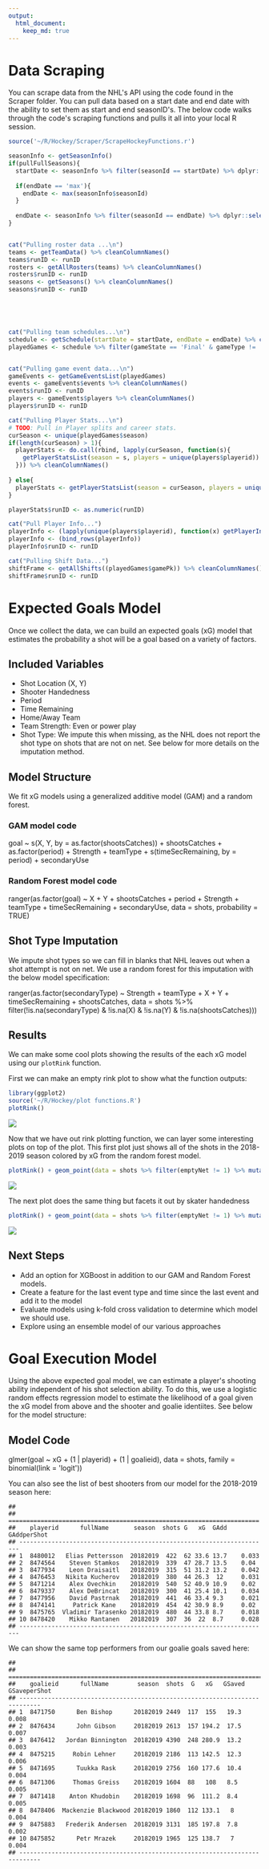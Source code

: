 ```yaml
---
output: 
  html_document:
    keep_md: true
---
```


# Data Scraping
You can scrape data from the NHL's API using the code found in the Scraper folder. You can pull data based on a start date and end date with the ability to set them as start and end seasonID's. The below code walks through the code's scraping functions and pulls it all into your local R session. 


```r
source('~/R/Hockey/Scraper/ScrapeHockeyFunctions.r')

seasonInfo <- getSeasonInfo()
if(pullFullSeasons){
  startDate <- seasonInfo %>% filter(seasonId == startDate) %>% dplyr::select(regularSeasonStartDate) %>% unlist()
  
  if(endDate == 'max'){
    endDate <- max(seasonInfo$seasonId)
  } 
  
  endDate <- seasonInfo %>% filter(seasonId == endDate) %>% dplyr::select(seasonEndDate) %>% unlist()
}


cat("Pulling roster data ...\n")
teams <- getTeamData() %>% cleanColumnNames()
teams$runID <- runID
rosters <- getAllRosters(teams) %>% cleanColumnNames()
rosters$runID <- runID
seasons <- getSeasons() %>% cleanColumnNames()
seasons$runID <- runID





cat("Pulling team schedules...\n")
schedule <- getSchedule(startDate = startDate, endDate = endDate) %>% cleanColumnNames()
playedGames <- schedule %>% filter(gameState == 'Final' & gameType != 'PR')


cat("Pulling game event data...\n")
gameEvents <- getGameEventsList(playedGames) 
events <- gameEvents$events %>% cleanColumnNames()
events$runID <- runID
players <- gameEvents$players %>% cleanColumnNames()
players$runID <- runID

cat("Pulling Player Stats...\n")
# TODO: Pull in Player splits and career stats. 
curSeason <- unique(playedGames$season)
if(length(curSeason) > 1){
  playerStats <- do.call(rbind, lapply(curSeason, function(s){
    getPlayerStatsList(season = s, players = unique(players$playerid))  
  })) %>% cleanColumnNames()
  
} else{
  playerStats <- getPlayerStatsList(season = curSeason, players = unique(players$playerid)) %>% cleanColumnNames()
}

playerStats$runID <- as.numeric(runID)

cat("Pull Player Info...")
playerInfo <- (lapply(unique(players$playerid), function(x) getPlayerInfo(x)))
playerInfo <- (bind_rows(playerInfo))
playerInfo$runID <- runID

cat("Pulling Shift Data...")
shiftFrame <- getAllShifts((playedGames$gamePk)) %>% cleanColumnNames() 
shiftFrame$runID <- runID
```


# Expected Goals Model



Once we collect the data, we can build an expected goals (xG) model that estimates the probability a shot will be a goal based on a variety of factors. 

## Included Variables
* Shot Location (X, Y)
* Shooter Handedness
* Period
* Time Remaining
* Home/Away Team
* Team  Strength: Even or power play
* Shot Type: We impute this when missing, as the NHL does not report the shot type on shots that are not on net. See below for more details on the imputation method.


## Model Structure
We fit xG models using a generalized additive model (GAM) and a random forest.

### GAM model code 
goal ~ s(X, Y, by = as.factor(shootsCatches)) + shootsCatches + 
    as.factor(period) + Strength + teamType + s(timeSecRemaining, 
    by = period) + secondaryUse

### Random Forest model code
ranger(as.factor(goal) ~ X + Y + shootsCatches + period + Strength + 
    teamType + timeSecRemaining + secondaryUse, data = shots, 
    probability = TRUE)


## Shot Type Imputation
We impute shot types so we can fill in blanks that NHL leaves out when a shot attempt is not on net. We use a random forest for this imputation with the below model specification:

ranger(as.factor(secondaryType) ~ Strength + teamType + X + Y + 
    timeSecRemaining + shootsCatches, data = shots %>% filter(!is.na(secondaryType) & 
    !is.na(X) & !is.na(Y) & !is.na(shootsCatches)))

## Results

We can make some cool plots showing the results of the each xG model using our `plotRink` function.

First we can make an empty rink plot to show what the function outputs:

```r
library(ggplot2)
source('~/R/Hockey/plot functions.R')
plotRink()
```

![](README_files/figure-html/unnamed-chunk-6-1.png)<!-- -->

Now that we have out rink plotting function, we can layer some interesting plots on top of the plot. This first plot just shows all of the shots in the 2018-2019 season colored by xG from the random forest model.




```r
plotRink() + geom_point(data = shots %>% filter(emptyNet != 1) %>% mutate(goal = event == 'Goal'), aes(x = X, y = Y, colour = xGrf, alpha = .3)) + scale_color_gradient(low = 'blue', high = 'red') + xlim(-100, 0)
```

![](README_files/figure-html/unnamed-chunk-8-1.png)<!-- -->

The next plot does the same thing but facets it out by skater handedness


```r
plotRink() + geom_point(data = shots %>% filter(emptyNet != 1) %>% mutate(goal = event == 'Goal'), aes(x = X, y = Y, colour = xGrf, alpha = .3)) + scale_color_gradient(low = 'blue', high = 'red') + xlim(-100, 0) + facet_wrap(~shootsCatches)
```

![](README_files/figure-html/unnamed-chunk-9-1.png)<!-- -->

## Next Steps
* Add an option for XGBoost in addition to our GAM and Random Forest models.
* Create a feature for the last event type and time since the last event and add it to the model
* Evaluate models using k-fold cross validation to determine which model we should use.
* Explore using an ensemble model of our various approaches

# Goal Execution Model
Using the above expected goal model, we can estimate a player's shooting ability independent of his shot selection ability. To do this, we use a logistic random effects regression model to estimate the likelihood of a goal given the xG model from above and the shooter and goalie identiites. See below for the model structure:

## Model Code



glmer(goal ~ xG + (1 | playerid) + (1 | goalieid), data = shots, family = binomial(link = 'logit'))


You can also see the list of best shooters from our model for the 2018-2019 season here:

```
## 
## ======================================================================
##    playerid      fullName       season  shots G   xG  GAdd GAddperShot
## ----------------------------------------------------------------------
## 1  8480012   Elias Pettersson  20182019  422  62 33.6 13.7    0.033   
## 2  8474564    Steven Stamkos   20182019  339  47 28.7 13.5    0.04    
## 3  8477934    Leon Draisaitl   20182019  315  51 31.2 13.2    0.042   
## 4  8476453   Nikita Kucherov   20182019  380  44 26.3  12     0.031   
## 5  8471214    Alex Ovechkin    20182019  540  52 40.9 10.9    0.02    
## 6  8479337    Alex DeBrincat   20182019  300  41 25.4 10.1    0.034   
## 7  8477956    David Pastrnak   20182019  441  46 33.4 9.3     0.021   
## 8  8474141     Patrick Kane    20182019  454  42 30.9 8.9     0.02    
## 9  8475765  Vladimir Tarasenko 20182019  480  44 33.8 8.7     0.018   
## 10 8478420    Mikko Rantanen   20182019  307  36  22  8.7     0.028   
## ----------------------------------------------------------------------
```

We can show the same top performers from our goalie goals saved here:


```
## 
## ============================================================================
##    goalieid      fullName        season  shots  G   xG   GSaved GSaveperShot
## ----------------------------------------------------------------------------
## 1  8471750      Ben Bishop      20182019 2449  117  155   19.3     0.008    
## 2  8476434      John Gibson     20182019 2613  157 194.2  17.5     0.007    
## 3  8476412   Jordan Binnington  20182019 4390  248 280.9  13.2     0.003    
## 4  8475215     Robin Lehner     20182019 2186  113 142.5  12.3     0.006    
## 5  8471695      Tuukka Rask     20182019 2756  160 177.6  10.4     0.004    
## 6  8471306     Thomas Greiss    20182019 1604  88   108   8.5      0.005    
## 7  8471418    Anton Khudobin    20182019 1698  96  111.2  8.4      0.005    
## 8  8478406  Mackenzie Blackwood 20182019 1860  112 133.1   8       0.004    
## 9  8475883   Frederik Andersen  20182019 3131  185 197.8  7.8      0.002    
## 10 8475852      Petr Mrazek     20182019 1965  125 138.7   7       0.004    
## ----------------------------------------------------------------------------
```
